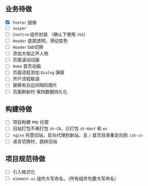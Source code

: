 ## 业务待做

- [x] `Footer` 链接
- [ ] `swiper`
- [ ] `Confirm` 组件封装 （确认下使用 `JSX`）
- [ ] `Header` 底部透明，滑动变色
- [ ] `Header` tab切换
- [ ] 添加大咖之声人物
- [ ] 页面滚动动画
- [ ] `Home` 首页动画
- [ ] 页面流程添加 `Dialog` 弹窗
- [ ] 开户流程联调
- [ ] 替换有白边间隔的图片
- [ ] 页面刷新时 保持数据持久化

## 构建待做

- [ ] 项目构建 `PM2` 托管
- [ ] 旧站打包不再打包 `zh-CN`，只打包 `zh-Hant` 和 `en`
- [ ] `nginx` 托管旧站，反向代理到新站。且 `/` 首页目录重定向到 `/zh-cn`
- [ ] 语言切换时，跳转旧站

## 项目规范待做

- [ ] 引入格式化
- [ ] `element-ui` 组件大写命名，（所有组件均要大写命名）
